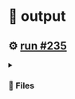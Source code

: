 # 📝  output 

## ⚙️ [run #235](https://github.com/jwenerd/ytm-dl/actions/runs/7680438391)

<details>

<summary>

### 📁 Files

</summary>

|                                                                       |lines|size|bytes |
|-----------------------------------------------------------------------|-----|----|------|
|[`output/library_albums.csv` ](output/library_albums.csv)              |945  |68K |66048 |
|[`output/library_songs.csv` ](output/library_songs.csv)                |2915 |248K|250603|
|[`output/liked_songs.csv` ](output/liked_songs.csv)                    |1451 |124K|126035|
|[`output/library_artists.csv` ](output/library_artists.csv)            |2030 |92K |92134 |
|[`output/history.csv` ](output/history.csv)                            |1769 |172K|172864|
|[`output/library_subscriptions.csv` ](output/library_subscriptions.csv)|68   |4.0K|2670  |

</details>